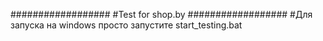 ##################
#Test for shop.by
##################
#Для запуска на windows просто запустите start_testing.bat
